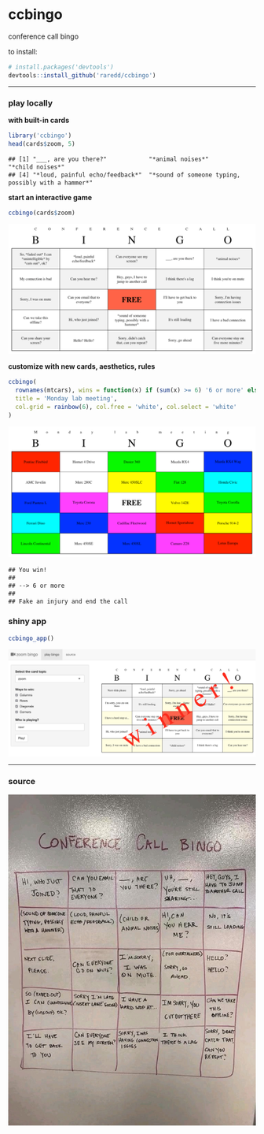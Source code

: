 ccbingo
====

conference call bingo

to install:

```r
# install.packages('devtools')
devtools::install_github('raredd/ccbingo')
```

---

### play locally

**with built-in cards**

```r
library('ccbingo')
head(cards$zoom, 5)
```

```
## [1] "___, are you there?"            "*animal noises*"                                   "*child noises*"
## [4] "*loud, painful echo/feedback*"  "*sound of someone typing, possibly with a hammer*"
```

**start an interactive game**

```r
ccbingo(cards$zoom)
```

![](inst/shiny/img/ccbingo-local.png)

**customize with new cards, aesthetics, rules**

```r
ccbingo(
  rownames(mtcars), wins = function(x) if (sum(x) >= 6) '6 or more' else '',
  title = 'Monday lab meeting',
  col.grid = rainbow(6), col.free = 'white', col.select = 'white'
)
```

![](inst/shiny/img/ccbingo-custom.png)

```
## You win!
##
## --> 6 or more
##
## Fake an injury and end the call
```

### shiny app

```r
ccbingo_app()
```

![](inst/shiny/img/ccbingo-app.png)

---

### source

![](inst/shiny/img/ccbingo.png)
